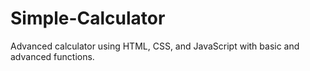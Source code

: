 # Simple-Calculator
Advanced calculator using HTML, CSS, and JavaScript with basic and advanced functions.
